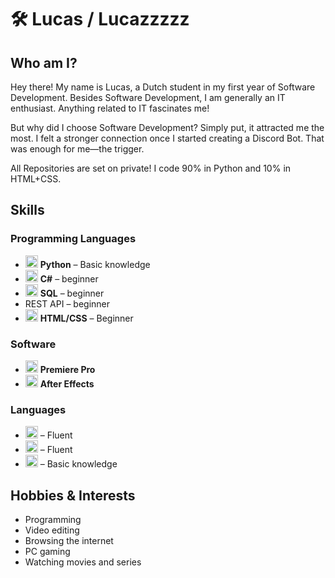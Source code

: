 # 🛠️ Lucas / Lucazzzzz

## Who am I?
Hey there! My name is Lucas, a Dutch student in my first year of Software Development. Besides Software Development, I am generally an IT enthusiast. Anything related to IT fascinates me!

But why did I choose Software Development? Simply put, it attracted me the most. I felt a stronger connection once I started creating a Discord Bot. That was enough for me—the trigger.

All Repositories are set on private! I code 90% in Python and 10% in HTML+CSS.

## Skills
### Programming Languages
- <img src="https://cdn.jsdelivr.net/npm/devicon@2.15.1/icons/python/python-original.svg" height="20"> **Python** – Basic knowledge
- <img src="https://cdn.jsdelivr.net/npm/devicon@2.15.1/icons/csharp/csharp-original.svg" height="20"> **C#** – beginner
- <img src="https://www.svgrepo.com/show/303229/microsoft-sql-server-logo.svg" height="20"> **SQL** – beginner
- REST API – beginner
- <img src="https://cdn.jsdelivr.net/npm/devicon@2.15.1/icons/html5/html5-original.svg" height="20"> **HTML/CSS** – Beginner

### Software
- <img src="https://cdn.jsdelivr.net/npm/devicon@2.15.1/icons/premierepro/premierepro-original.svg" height="20"> **Premiere Pro**  
- <img src="https://cdn.jsdelivr.net/npm/devicon@2.15.1/icons/aftereffects/aftereffects-original.svg" height="20"> **After Effects**  

### Languages
- <img src="https://flagcdn.com/20x15/nl.png" width="20" height="20"> – Fluent  
- <img src="https://flagcdn.com/20x15/gb.png" width="20" height="20"> – Fluent  
- <img src="https://flagcdn.com/20x15/de.png" width="20" height="20"> – Basic knowledge  

## Hobbies & Interests
- Programming  
- Video editing  
- Browsing the internet  
- PC gaming  
- Watching movies and series  


